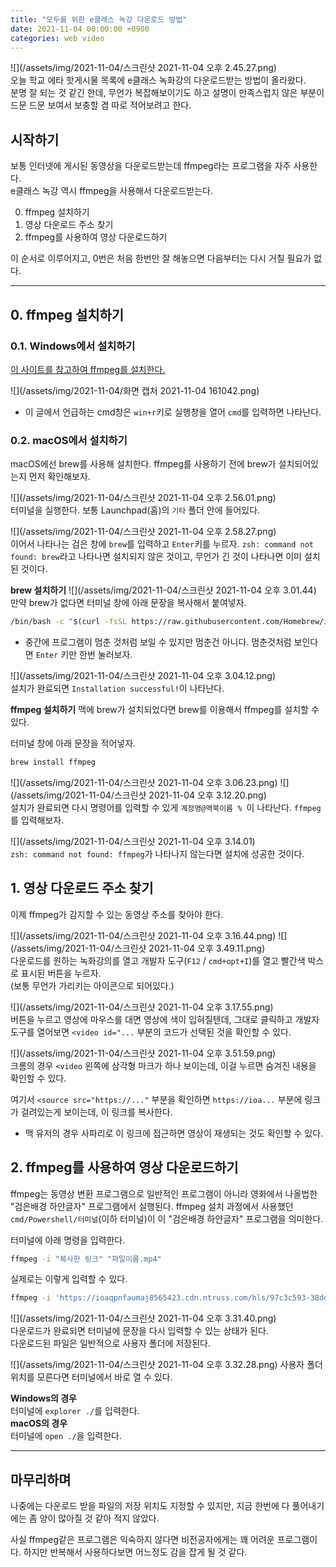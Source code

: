 ```yaml
---
title: "모두를 위한 e클래스 녹강 다운로드 방법"
date: 2021-11-04 00:00:00 +0900
categories: web video
---
```

![](/assets/img/2021-11-04/스크린샷 2021-11-04 오후 2.45.27.png)  
오늘 학교 에타 핫게시물 목록에 e클래스 녹화강의 다운로드받는 방법이 올라왔다.  
분명 잘 되는 것 같긴 한데, 무언가 복잡해보이기도 하고 설명이 만족스럽지 않은 부분이 드문 드문 보여서 보충할 겸 따로 적어보려고 한다.  

## 시작하기
보통 인터넷에 게시된 동영상을 다운로드받는데 ffmpeg라는 프로그램을 자주 사용한다.  
e클래스 녹강 역시 ffmpeg을 사용해서 다운로드받는다.  

0. ffmpeg 설치하기
1. 영상 다운로드 주소 찾기
2. ffmpeg를 사용하여 영상 다운로드하기

이 순서로 이루어지고, 0번은 처음 한번만 잘 해놓으면 다음부터는 다시 거칠 필요가 없다.  

---
## 0. ffmpeg 설치하기
### 0.1. Windows에서 설치하기

[이 사이트를 참고하여 ffmpeg를 설치한다.](https://hello-bryan.tistory.com/230)  

![](/assets/img/2021-11-04/화면 캡처 2021-11-04 161042.png)  
* 이 글에서 언급하는 cmd창은 `win+r`키로 실행창을 열어 `cmd`를 입력하면 나타난다.  

### 0.2. macOS에서 설치하기
macOS에선 brew를 사용해 설치한다. ffmpeg를 사용하기 전에 brew가 설치되어있는지 먼저 확인해보자.  

![](/assets/img/2021-11-04/스크린샷 2021-11-04 오후 2.56.01.png)  
터미널을 실행한다. 보통 Launchpad(홈)의 `기타` 폴더 안에 들어있다.

![](/assets/img/2021-11-04/스크린샷 2021-11-04 오후 2.58.27.png)  
이어서 나타나는 검은 창에 `brew`를 입력하고 `Enter`키를 누르자.
`zsh: command not found: brew`라고 나타나면 설치되지 않은 것이고, 무언가 긴 것이 나타나면 이미 설치된 것이다.

**brew 설치하기**
![](/assets/img/2021-11-04/스크린샷 2021-11-04 오후 3.01.44)  
만약 brew가 없다면 터미널 창에 아래 문장을 복사해서 붙여넣자.
```sh
/bin/bash -c "$(curl -fsSL https://raw.githubusercontent.com/Homebrew/install/HEAD/install.sh)"
```
* 중간에 프로그램이 멈춘 것처럼 보일 수 있지만 멈춘건 아니다. 멈춘것처럼 보인다면 `Enter` 키만 한번 눌러보자.

![](/assets/img/2021-11-04/스크린샷 2021-11-04 오후 3.04.12.png)  
설치가 완료되면 `Installation successful!`이 나타난다.

**ffmpeg 설치하기**
맥에 brew가 설치되었다면 brew를 이용해서 ffmpeg를 설치할 수 있다.

터미널 창에 아래 문장을 적어넣자.
```sh
brew install ffmpeg
```

![](/assets/img/2021-11-04/스크린샷 2021-11-04 오후 3.06.23.png) ![](/assets/img/2021-11-04/스크린샷 2021-11-04 오후 3.12.20.png)  
설치가 완료되면 다시 명령어를 입력할 수 있게 `계정명@맥북이름 % `이 나타난다. `ffmpeg`를 입력해보자.

![](/assets/img/2021-11-04/스크린샷 2021-11-04 오후 3.14.01)  
`zsh: command not found: ffmpeg`가 나타나지 않는다면 설치에 성공한 것이다.

## 1. 영상 다운로드 주소 찾기
이제 ffmpeg가 감지할 수 있는 동영상 주소를 찾아야 한다.  

![](/assets/img/2021-11-04/스크린샷 2021-11-04 오후 3.16.44.png) ![](/assets/img/2021-11-04/스크린샷 2021-11-04 오후 3.49.11.png)  
다운로드를 원하는 녹화강의를 열고 개발자 도구(`F12` / `cmd+opt+I`)를 열고 빨간색 박스로 표시된 버튼을 누르자.  
(보통 무언가 가리키는 아이콘으로 되어있다.)  

![](/assets/img/2021-11-04/스크린샷 2021-11-04 오후 3.17.55.png)  
버튼을 누르고 영상에 마우스를 대면 영상에 색이 입혀질텐데, 그대로 클릭하고 개발자 도구를 열어보면 `<video id="...` 부분의 코드가 선택된 것을 확인할 수 있다.  

![](/assets/img/2021-11-04/스크린샷 2021-11-04 오후 3.51.59.png)  
크롬의 경우 `<video` 왼쪽에 삼각형 마크가 하나 보이는데, 이걸 누르면 숨겨진 내용을 확인할 수 있다.  

여기서 `<source src="https://..."` 부분을 확인하면 `https://ioa...` 부분에 링크가 걸려있는게 보이는데, 이 링크를 복사한다.
* 맥 유저의 경우 사파리로 이 링크에 접근하면 영상이 재생되는 것도 확인할 수 있다.

## 2. ffmpeg를 사용하여 영상 다운로드하기
ffmpeg는 동영상 변환 프로그램으로 일반적인 프로그램이 아니라 영화에서 나올법한 "검은배경 하얀글자" 프로그램에서 실행된다. ffmpeg 설치 과정에서 사용했던 `cmd/Powershell/터미널`(이하 터미널)이 이 "검은배경 하얀글자" 프로그램을 의미한다.

터미널에 아래 명령을 입력한다.
```zsh
ffmpeg -i "복사한 링크" "파일이름.mp4"
```

실제로는 이렇게 입력할 수 있다.
```zsh
ffmpeg -i 'https://ioaqpnfaumaj8565423.cdn.ntruss.com/hls/97c3c593-38dd-4825-8546-e26823489534/mp4/97c3c593-38dd-4825-8546-e26823489534.mp4/index.m3u8' test.mp4
```

![](/assets/img/2021-11-04/스크린샷 2021-11-04 오후 3.31.40.png)  
다운로드가 완료되면 터미널에 문장을 다시 입력할 수 있는 상태가 된다.  
다운로드된 파일은 일반적으로 사용자 폴더에 저장된다.  

![](/assets/img/2021-11-04/스크린샷 2021-11-04 오후 3.32.28.png)
사용자 폴더 위치를 모른다면 터미널에서 바로 열 수 있다.  

**Windows의 경우**  
터미널에 `explorer ./`를 입력한다.  
**macOS의 경우**  
터미널에 `open ./`을 입력한다.  

---
## 마무리하며
나중에는 다운로드 받을 파일의 저장 위치도 지정할 수 있지만, 지금 한번에 다 풀어내기에는 좀 양이 많아질 것 같아 적지 않았다.  

사실 ffmpeg같은 프로그램은 익숙하지 않다면 비전공자에게는 꽤 어려운 프로그램이다. 하지만 반복해서 사용하다보면 어느정도 감을 잡게 될 것 같다.  
